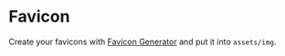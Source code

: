 # Favicon

Create your favicons with [Favicon Generator](http://realfavicongenerator.net/) and put it into `assets/img`.
